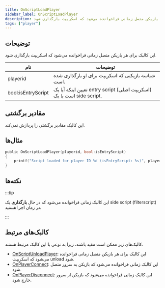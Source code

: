 ```yaml
---
title: OnScriptLoadPlayer
sidebar_label: OnScriptLoadPlayer
description: این کالبک برای هر بازیکن متصل زمانی فراخوانده می‌شود که اسکریپت بارگذاری شود.
tags: ["player"]
---
```


<VersionWarn name='callback' version='omp v1.3.1.2748' />

## توضیحات

این کالبک برای هر بازیکن متصل زمانی فراخوانده می‌شود که اسکریپت بارگذاری شود.

| نام                | توضیحات                                                                        |
| ------------------ | ------------------------------------------------------------------------ |
| playerid           | شناسه بازیکنی که اسکریپت برای او بارگذاری شده است.                             |
| bool:isEntryScript | تعیین اینکه آیا یک entry script (اسکریپت اصلی) است یا یک side script.        |

## مقادیر برگشتی

این کالبک مقادیر برگشتی را پردازش نمی‌کند.

## مثال‌ها

```c
public OnScriptLoadPlayer(playerid, bool:isEntryScript)
{
    printf("Script loaded for player ID %d (isEntryScript: %s)", playerid, isEntryScript ? "Yes" : "No");
}
```

## نکته‌ها

:::tip

این کالبک زمانی فراخوانده می‌شود که در حال **بارگذاری** یک side script (filterscript) در زمان اجرا هستید.

:::

## کالبک‌های مرتبط

کالبک‌های زیر ممکن است مفید باشند، زیرا به نوعی با این کالبک مرتبط هستند.

- [OnScriptUnloadPlayer](OnScriptUnloadPlayer): این کالبک برای هر بازیکن متصل زمانی فراخوانده می‌شود که اسکریپت unload شود.
- [OnPlayerConnect](OnPlayerConnect): این کالبک زمانی فراخوانده می‌شود که بازیکن به سرور متصل شود.
- [OnPlayerDisconnect](OnPlayerDisconnect): این کالبک زمانی فراخوانده می‌شود که بازیکن از سرور خارج شود.